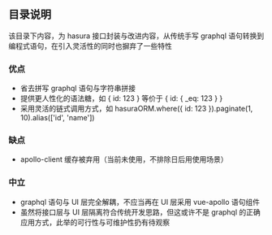 ## 目录说明

该目录下内容，为 hasura 接口封装与改进内容，从传统手写 graphql 语句转换到编程式语句，在引入灵活性的同时也摒弃了一些特性

### 优点

- 省去拼写 graphql 语句与字符串拼接
- 提供更人性化的语法糖，如 { id: 123 } 等价于 { id: { _eq: 123 } }
- 采用灵活的链式调用方式，如 hasuraORM.where({ id: 123 }).paginate(1, 10).alias(['id', 'name'])

### 缺点
- apollo-client 缓存被弃用（当前未使用，不排除日后用使用场景）

### 中立
- graphql 语句与 UI 层完全解耦，不应当再在 UI 层采用 vue-apollo 语句组件
- 虽然将接口层与 UI 层隔离符合传统开发思路，但这或许不是 graphql 的正确应用方式，此举的可行性与可维护性扔有待观察
